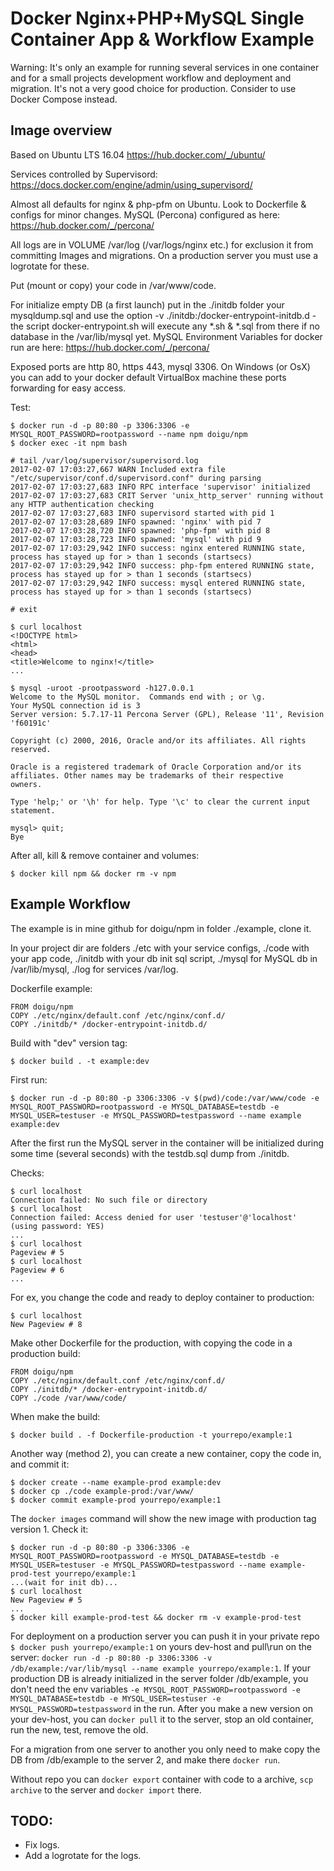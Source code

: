 # Docker Nginx+PHP+MySQL Single Container App & Workflow Example

Warning: It's only an example for running several services in one container and for a small projects development workflow and deployment and migration. It's not а very good choice for production. Consider to use Docker Compose instead.

## Image overview

Based on Ubuntu LTS 16.04 https://hub.docker.com/_/ubuntu/

Services controlled by Supervisord: https://docs.docker.com/engine/admin/using_supervisord/

Almost all defaults for nginx & php-pfm on Ubuntu. Look to Dockerfile & configs for minor changes. MySQL (Percona) configured as here: https://hub.docker.com/_/percona/

All logs are in VOLUME /var/log (/var/logs/nginx etc.) for exclusion it from committing Images and migrations. On a production server you must use a logrotate for these.

Put (mount or copy) your code in /var/www/code.

For initialize empty DB (a first launch) put in the ./initdb folder your mysqldump.sql and use the option -v ./initdb:/docker-entrypoint-initdb.d - the script docker-entrypoint.sh will execute any *.sh & *.sql from there if no database in the /var/lib/mysql yet. MySQL Environment Variables for docker run are here: https://hub.docker.com/_/percona/

Exposed ports are http 80, https 443, mysql 3306. On Windows (or OsX) you can add to your docker default VirtualBox machine these ports forwarding for easy access.

Test:
```
$ docker run -d -p 80:80 -p 3306:3306 -e MYSQL_ROOT_PASSWORD=rootpassword --name npm doigu/npm
$ docker exec -it npm bash

# tail /var/log/supervisor/supervisord.log
2017-02-07 17:03:27,667 WARN Included extra file "/etc/supervisor/conf.d/supervisord.conf" during parsing
2017-02-07 17:03:27,683 INFO RPC interface 'supervisor' initialized
2017-02-07 17:03:27,683 CRIT Server 'unix_http_server' running without any HTTP authentication checking
2017-02-07 17:03:27,683 INFO supervisord started with pid 1
2017-02-07 17:03:28,689 INFO spawned: 'nginx' with pid 7
2017-02-07 17:03:28,720 INFO spawned: 'php-fpm' with pid 8
2017-02-07 17:03:28,723 INFO spawned: 'mysql' with pid 9
2017-02-07 17:03:29,942 INFO success: nginx entered RUNNING state, process has stayed up for > than 1 seconds (startsecs)
2017-02-07 17:03:29,942 INFO success: php-fpm entered RUNNING state, process has stayed up for > than 1 seconds (startsecs)
2017-02-07 17:03:29,942 INFO success: mysql entered RUNNING state, process has stayed up for > than 1 seconds (startsecs)

# exit

$ curl localhost
<!DOCTYPE html>
<html>
<head>
<title>Welcome to nginx!</title>
...

$ mysql -uroot -prootpassword -h127.0.0.1
Welcome to the MySQL monitor.  Commands end with ; or \g.
Your MySQL connection id is 3
Server version: 5.7.17-11 Percona Server (GPL), Release '11', Revision 'f60191c'

Copyright (c) 2000, 2016, Oracle and/or its affiliates. All rights reserved.

Oracle is a registered trademark of Oracle Corporation and/or its
affiliates. Other names may be trademarks of their respective
owners.

Type 'help;' or '\h' for help. Type '\c' to clear the current input statement.

mysql> quit;
Bye
```


After all, kill & remove container and volumes:
```
$ docker kill npm && docker rm -v npm
```

## Example Workflow

The example is in mine github for doigu/npm in folder ./example, clone it.

In your project dir are folders ./etc with your service configs, ./code with your app code, ./initdb with your db init sql script, ./mysql for MySQL db in /var/lib/mysql, ./log for services /var/log.

Dockerfile example:
```
FROM doigu/npm
COPY ./etc/nginx/default.conf /etc/nginx/conf.d/
COPY ./initdb/* /docker-entrypoint-initdb.d/
```


Build with "dev" version tag:
```
$ docker build . -t example:dev
```


First run:
```
$ docker run -d -p 80:80 -p 3306:3306 -v $(pwd)/code:/var/www/code -e MYSQL_ROOT_PASSWORD=rootpassword -e MYSQL_DATABASE=testdb -e MYSQL_USER=testuser -e MYSQL_PASSWORD=testpassword --name example example:dev
```


After the first run the MySQL server in the container will be initialized during some time (several seconds) with the testdb.sql dump from ./initdb.

Checks:
```
$ curl localhost
Connection failed: No such file or directory
$ curl localhost
Connection failed: Access denied for user 'testuser'@'localhost' (using password: YES)
...
$ curl localhost
Pageview # 5
$ curl localhost
Pageview # 6
...
```


For ex, you change the code and ready to deploy container to production:
```
$ curl localhost
New Pageview # 8
```


Make other Dockerfile for the production, with copying the code in a production build:
```
FROM doigu/npm
COPY ./etc/nginx/default.conf /etc/nginx/conf.d/
COPY ./initdb/* /docker-entrypoint-initdb.d/
COPY ./code /var/www/code/
```


When make the build:
```
$ docker build . -f Dockerfile-production -t yourrepo/example:1
```


Another way (method 2), you can create a new container, copy the code in, and commit it:
```
$ docker create --name example-prod example:dev
$ docker cp ./code example-prod:/var/www/
$ docker commit example-prod yourrepo/example:1
```


The `docker images` command will show the new image with production tag version 1. Check it:
```
$ docker run -d -p 80:80 -p 3306:3306 -e MYSQL_ROOT_PASSWORD=rootpassword -e MYSQL_DATABASE=testdb -e MYSQL_USER=testuser -e MYSQL_PASSWORD=testpassword --name example-prod-test yourrepo/example:1
...(wait for init db)...
$ curl localhost
New Pageview # 5
...
$ docker kill example-prod-test && docker rm -v example-prod-test
```


For deployment on a production server you can push it in your private repo `$ docker push yourrepo/example:1` on yours dev-host and pull\run on the server: `docker run -d -p 80:80 -p 3306:3306 -v /db/example:/var/lib/mysql --name example yourrepo/example:1`. If your production DB is already initialized in the server folder /db/example, you don't need the env variables `-e MYSQL_ROOT_PASSWORD=rootpassword -e MYSQL_DATABASE=testdb -e MYSQL_USER=testuser -e MYSQL_PASSWORD=testpassword` in the run. After you make a new version on your dev-host, you can `docker pull` it to the server, stop an old container, run the new, test, remove the old.

For a migration from one server to another you only need to make copy the DB from /db/example to the server 2, and make there `docker run`.

Without repo you can `docker export` container with code to a archive, `scp archive` to the server and `docker import` there.


## TODO:

- Fix logs.
- Add a logrotate for the logs.
